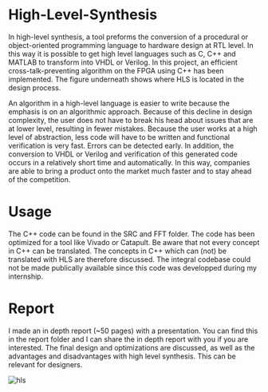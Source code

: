 # High-Level-Synthesis
In high-level synthesis, a tool preforms the conversion of a procedural or object-oriented programming language to hardware design at RTL level. In this way it is possible to get high level languages such as C, C++ and MATLAB to transform into VHDL or Verilog. In this project, an efficient cross-talk-preventing algorithm on the FPGA using C++ has been implemented. The figure underneath shows where HLS is located in the design process.

An algorithm in a high-level language is easier to write because the emphasis is on an algorithmic approach. Because of this decline in design complexity, the user does not have to break his head about issues that are at lower level, resulting in fewer mistakes. Because the user works at a high level of abstraction, less code will have to be written and functional verification is very fast. Errors can be detected early. In addition, the conversion to VHDL or Verilog and verification of this generated code occurs in a relatively short time and automatically. In this way, companies are able to bring a product onto the market much faster and to stay ahead of the competition.

# Usage
The C++ code can be found in the SRC and FFT folder. The code has been optimized for a tool like Vivado or Catapult. Be aware that not every concept in C++ can be translated. The concepts in C++ which can (not) be translated with HLS are therefore discussed. The integral codebase could not be made publically available since this code was developped during my internship.

# Report
I made an in depth report (~50 pages) with a presentation. You can find this in the report folder and I can share the in depth report with you if you are interested. The final design and optimizations are discussed, as well as the advantages and disadvantages with high level synthesis. This can be relevant for designers.

![hls](https://user-images.githubusercontent.com/9694230/51801755-2b3b4000-2242-11e9-8164-69174ce01e67.PNG)
